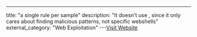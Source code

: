 ---
title: "a single rule per sample"
description: "It doesn't use , since it only cares about finding malicious patterns, not specific webshells"
external_category: "Web Exploitation"
---[Visit Website](https://github.com/Neo23x0/signature-base/blob/e264d66a8ea3be93db8482ab3d639a2ed3e9c949/yara/thor-webshells.yar)

